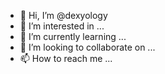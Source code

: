 - 👋 Hi, I’m @dexyology
- 👀 I’m interested in ...
- 🌱 I’m currently learning ...
- 💞️ I’m looking to collaborate on ...
- 📫 How to reach me ...

<!---
dexyology/dexyology is a ✨ special ✨ repository because its `README.md` (this file) appears on your GitHub profile.
You can click the Preview link to take a look at your changes.
--->
